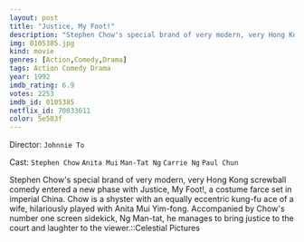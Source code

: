```yaml
---
layout: post
title: "Justice, My Foot!"
description: "Stephen Chow's special brand of very modern, very Hong Kong screwball comedy entered a new phase with Justice, My Foot!, a costume farce set in imperial China. Chow is a shyster with an equally eccentric kung-fu ace of a wife, hilariously played with Anita Mui Yim-fong. Accompanied by Chow's number one screen sidekick, Ng Man-tat, he manages to bring justice to the court and laughter to the viewer..."
img: 0105385.jpg
kind: movie
genres: [Action,Comedy,Drama]
tags: Action Comedy Drama 
year: 1992
imdb_rating: 6.9
votes: 2253
imdb_id: 0105385
netflix_id: 70033611
color: 5e503f
---
```

Director: `Johnnie To`  

Cast: `Stephen Chow` `Anita Mui` `Man-Tat Ng` `Carrie Ng` `Paul Chun` 

Stephen Chow's special brand of very modern, very Hong Kong screwball comedy entered a new phase with Justice, My Foot!, a costume farce set in imperial China. Chow is a shyster with an equally eccentric kung-fu ace of a wife, hilariously played with Anita Mui Yim-fong. Accompanied by Chow's number one screen sidekick, Ng Man-tat, he manages to bring justice to the court and laughter to the viewer.::Celestial Pictures
